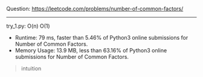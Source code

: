 Question: https://leetcode.com/problems/number-of-common-factors/

---

try_1.py: O(n) O(1)

* Runtime: 79 ms, faster than 5.46% of Python3 online submissions for Number of Common Factors.
* Memory Usage: 13.9 MB, less than 63.16% of Python3 online submissions for Number of Common Factors.

> intuition